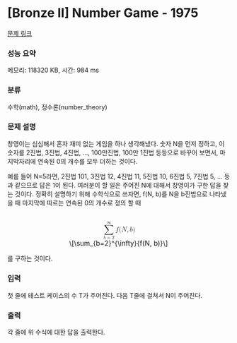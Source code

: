 # [Bronze II] Number Game - 1975 

[문제 링크](https://www.acmicpc.net/problem/1975) 

### 성능 요약

메모리: 118320 KB, 시간: 984 ms

### 분류

수학(math), 정수론(number_theory)

### 문제 설명

<p>창영이는 심심해서 혼자 재미 없는 게임을 하나 생각해냈다. 숫자 N을 먼저 정하고, 이 숫자를 2진법, 3진법, 4진법, ..., 100만진법, 100만 1진법 등등으로 바꾸어 보면서, 마지막자리에 연속된 0의 개수를 모두 더하는 것이다.</p>

<p>예를 들어 N=5라면, 2진법 101, 3진법 12, 4진법 11, 5진법 10, 6진법 5, 7진법 5, ... 등과 같으므로 답은 1이 된다. 여러분이 할 일은 주어진 N에 대해서 창영이가 구한 답을 찾는 것이다. 정확히 설명하기 위해 수학식으로 쓰자면, f(N, b)를 N을 b진법으로 나타냈을 때 마지막에 따르는 연속된 0의 개수로 정의 할 때</p>

<p style="text-align: center;"><mjx-container class="MathJax" jax="CHTML" display="true" style="font-size: 109%; position: relative;"> <mjx-math display="true" class="MJX-TEX" aria-hidden="true" style="margin-left: 0px; margin-right: 0px;"><mjx-munderover><mjx-over style="padding-bottom: 0.192em; padding-left: 0.368em;"><mjx-texatom size="s" texclass="ORD"><mjx-mi class="mjx-n"><mjx-c class="mjx-c221E"></mjx-c></mjx-mi></mjx-texatom></mjx-over><mjx-box><mjx-munder><mjx-row><mjx-base><mjx-mo class="mjx-lop"><mjx-c class="mjx-c2211 TEX-S2"></mjx-c></mjx-mo></mjx-base></mjx-row><mjx-row><mjx-under style="padding-top: 0.167em; padding-left: 0.118em;"><mjx-texatom size="s" texclass="ORD"><mjx-mi class="mjx-i"><mjx-c class="mjx-c1D44F TEX-I"></mjx-c></mjx-mi><mjx-mo class="mjx-n"><mjx-c class="mjx-c3D"></mjx-c></mjx-mo><mjx-mn class="mjx-n"><mjx-c class="mjx-c32"></mjx-c></mjx-mn></mjx-texatom></mjx-under></mjx-row></mjx-munder></mjx-box></mjx-munderover><mjx-texatom space="2" texclass="ORD"><mjx-mi class="mjx-i"><mjx-c class="mjx-c1D453 TEX-I"></mjx-c></mjx-mi><mjx-mo class="mjx-n"><mjx-c class="mjx-c28"></mjx-c></mjx-mo><mjx-mi class="mjx-i"><mjx-c class="mjx-c1D441 TEX-I"></mjx-c></mjx-mi><mjx-mo class="mjx-n"><mjx-c class="mjx-c2C"></mjx-c></mjx-mo><mjx-mi class="mjx-i" space="2"><mjx-c class="mjx-c1D44F TEX-I"></mjx-c></mjx-mi><mjx-mo class="mjx-n"><mjx-c class="mjx-c29"></mjx-c></mjx-mo></mjx-texatom></mjx-math><mjx-assistive-mml unselectable="on" display="block"><math xmlns="http://www.w3.org/1998/Math/MathML" display="block"><munderover><mo data-mjx-texclass="OP">∑</mo><mrow data-mjx-texclass="ORD"><mi>b</mi><mo>=</mo><mn>2</mn></mrow><mrow data-mjx-texclass="ORD"><mi mathvariant="normal">∞</mi></mrow></munderover><mrow data-mjx-texclass="ORD"><mi>f</mi><mo stretchy="false">(</mo><mi>N</mi><mo>,</mo><mi>b</mi><mo stretchy="false">)</mo></mrow></math></mjx-assistive-mml><span aria-hidden="true" class="no-mathjax mjx-copytext">\[\sum_{b=2}^{\infty}{f(N, b)}\]</span> </mjx-container></p>

<p>를 구하는 것이다.</p>

### 입력 

 <p>첫 줄에 테스트 케이스의 수 T가 주어진다. 다음 T줄에 걸쳐서 N이 주어진다.</p>

### 출력 

 <p>각 줄에 위 수식에 대한 답을 출력한다.</p>

